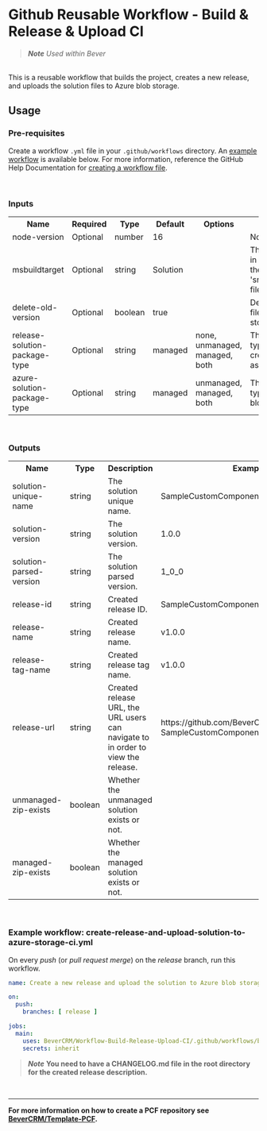# Github Reusable Workflow - Build & Release & Upload CI
> ***Note*** *Used within Bever*

<br>
This is a reusable workflow that builds the project, creates a new release, and uploads the solution files to Azure blob storage.

## Usage

### Pre-requisites
Create a workflow ```.yml``` file in your ```.github/workflows``` directory. An [example workflow](https://github.com/BeverCRM/Workflow-Build-Release-Upload-CI#example-workflow-create-release-and-upload-solution-to-azure-storage-ci) is available below. For more information, reference the GitHub Help Documentation for [creating a workflow file](https://docs.github.com/en/actions/using-workflows#creating-a-workflow-file).

<br>

### Inputs
<table>
  <tr>
    <th>Name</th>
    <th>Required</th>
    <th>Type</th>
    <th>Default</th>
    <th>Options</th>
    <th>Description</th>
  </tr>
  <tr>
    <td>node-version</td>
    <td>Optional</td>
    <td>number</td>
    <td>16</td>
    <td></td>
    <td>Node version.</td>
  </tr>
  <tr>
    <td>msbuildtarget</td>
    <td>Optional</td>
    <td>string</td>
    <td>Solution</td>
    <td></td>
    <td>The solution directory in the root path where the 'src/Other/Solution.xml' file is located.</td>
  </tr>
  <tr>
    <td>delete-old-version</td>
    <td>Optional</td>
    <td>boolean</td>
    <td>true</td>
    <td></td>
    <td>Delete old solution file(s) from Azure blob storage or not.</td>
  </tr>
  <tr>
    <td>release-solution-package-type</td>
    <td>Optional</td>
    <td>string</td>
    <td>managed</td>
    <td>none, unmanaged, managed, both</td>
    <td>The solution package type to add to the created release as assets.</td>
  </tr>
  <tr>
    <td>azure-solution-package-type</td>
    <td>Optional</td>
    <td>string</td>
    <td>managed</td>
    <td>unmanaged, managed, both</td>
    <td>The solution package type to upload to Azure blob storage.</td>
  </tr>
</table>

<br>

### Outputs
<table>
  <tr>
    <th>Name</th>
    <th>Type</th>
    <th>Description</th>
    <th>Example</th>
  </tr>
  <tr>
    <td>solution-unique-name</td>
    <td>string</td>
    <td>The solution unique name.</td>
    <td>SampleCustomComponent</td>
  </tr>
  <tr>
    <td>solution-version</td>
    <td>string</td>
    <td>The solution version.</td>
    <td>1.0.0</td>
  </tr>
  <tr>
    <td>solution-parsed-version</td>
    <td>string</td>
    <td>The solution parsed version.</td>
    <td>1_0_0</td>
  </tr>
  <tr>
    <td>release-id</td>
    <td>string</td>
    <td>Created release ID.</td>
    <td>SampleCustomComponent</td>
  </tr>
  <tr>
    <td>release-name</td>
    <td>string</td>
    <td>Created release name.</td>
    <td>v1.0.0</td>
  </tr>
  <tr>
    <td>release-tag-name</td>
    <td>string</td>
    <td>Created release tag name.</td>
    <td>v1.0.0</td>
  </tr>
  <tr>
    <td>release-url</td>
    <td>string</td>
    <td>Created release URL, the URL users can navigate to in order to view the release.</td>
    <td>https://github.com/BeverCRM/PCF-SampleCustomComponent/releases/tag/v1.0.0</td>
  </tr>
  <tr>
    <td>unmanaged-zip-exists</td>
    <td>boolean</td>
    <td>Whether the unmanaged solution exists or not.</td>
    <td></td>
  </tr>
  <tr>
    <td>managed-zip-exists</td>
    <td>boolean</td>
    <td>Whether the managed solution exists or not.</td>
    <td></td>
  </tr>
</table>

<br>

### Example workflow: create-release-and-upload-solution-to-azure-storage-ci.yml
On every *push* (or *pull request merge*) on the *release* branch, run this workflow.

```yaml
name: Create a new release and upload the solution to Azure blob storage CI

on:
  push:
    branches: [ release ]

jobs:
  main:
    uses: BeverCRM/Workflow-Build-Release-Upload-CI/.github/workflows/build-release-upload-ci.yml@master
    secrets: inherit
```

> ***Note*** **You need to have a CHANGELOG.md file in the root directory for the created release description.**

<br>

---

**For more information on how to create a PCF repository see [BeverCRM/Template-PCF](https://github.com/BeverCRM/Template-PCF).**
